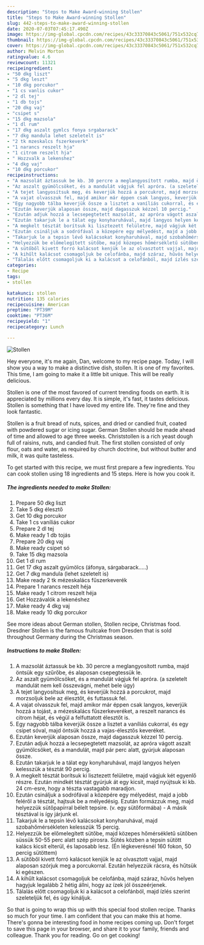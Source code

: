 ```yaml
---
description: "Steps to Make Award-winning Stollen"
title: "Steps to Make Award-winning Stollen"
slug: 442-steps-to-make-award-winning-stollen
date: 2020-07-03T07:45:17.490Z
image: https://img-global.cpcdn.com/recipes/43c33370843c5061/751x532cq70/stollen-recept-foto.jpg
thumbnail: https://img-global.cpcdn.com/recipes/43c33370843c5061/751x532cq70/stollen-recept-foto.jpg
cover: https://img-global.cpcdn.com/recipes/43c33370843c5061/751x532cq70/stollen-recept-foto.jpg
author: Melvin Morton
ratingvalue: 4.6
reviewcount: 11321
recipeingredient:
- "50 dkg liszt"
- "5 dkg leszt"
- "10 dkg porcukor"
- "1 cs vanlis cukor"
- "2 dl tej"
- "1 db tojs"
- "20 dkg vaj"
- "csipet s"
- "15 dkg mazsola"
- "1 dl rum"
- "17 dkg aszalt gymlcs fonya srgabarack"
- "7 dkg mandula lehet szeletelt is"
- "2 tk mzeskalcs fszerkeverk"
- "1 narancs reszelt hja"
- "1 citrom reszelt hja"
- " Hozzvalk a lekenshez"
- "4 dkg vaj"
- "10 dkg porcukor"
recipeinstructions:
- "A mazsolát áztassuk be kb. 30 percre a meglangyosított rumba, majd öntsük egy szűrőbe, és alaposan csepegtessük le."
- "Az aszalt gyümölcsöket, és a mandulát vágjuk fel apróra. (a szeletelt mandulát nem kell összevágni, mehet bele úgy)"
- "A tejet langyosítsuk meg, és keverjük hozzá a porcukrot, majd morzsoljuk bele az élesztőt, és futtassuk fel."
- "A vajat olvasszuk fel, majd amikor már éppen csak langyos, keverjük hozzá a tojást, a mézeskalács fűszerkeveréket, a reszelt narancs és citrom héjat, és végül a felfuttatott élesztőt is."
- "Egy nagyobb tálba keverjük össze a lisztet a vaníliás cukorral, és egy csipet sóval, majd öntsük hozzá a vajas-élesztős keveréket."
- "Ezután keverjük alaposan össze, majd dagasszuk kézzel 10 percig."
- "Ezután adjuk hozzá a lecsepegtetett mazsolát, az apróra vágott aszalt gyümölcsöket, és a mandulát, majd pár perc alatt, gyúrjuk alaposan össze."
- "Ezután takarjuk le a tálat egy konyharuhával, majd langyos helyen kelesszük a tésztát 90 percig."
- "A megkelt tésztát borítsuk ki lisztezett felületre, majd vágjuk két egyenlő részre. Ezután mindkét tésztát gyúrjuk át egy kicsit, majd nyújtsuk ki kb. 24 cm-esre, hogy a tészta vastagabb maradjon."
- "Ezután csináljuk a sodrófával a közepére egy mélyedést, majd a jobb feléről a tésztát, hajtsuk be a mélyedésig. Ezután formázzuk meg, majd helyezzük sütőpapírral bélelt tepsire. (v. egy sütőformába) A másik tésztával is így járjunk el."
- "Takarjuk le a tepsin lévő kalácsokat konyharuhával, majd szobahőmérsékleten kelesszük 15 percig."
- "Helyezzük be előmelegített sütőbe, majd közepes hőmérsékletű sütőben süssük 50-55 perc alatt szép pirosra. Sütés közben a tepsin sütött kalács kicsit elterül, és laposabb lesz. (Én légkeverésnél 160 fokon, 50 percig sütöttem)"
- "A sütőből kivett forró kalácsot kenjük le az olvasztott vajjal, majd alaposan szórjuk meg a porcukorral. Ezután helyezzük rácsra, és hűtsük ki egészen."
- "A kihűlt kalácsot csomagoljuk be celofánba, majd száraz, hűvös helyen hagyjuk legalább 2 hétig állni, hogy az ízek jól összeérjenek."
- "Tálalás előtt csomagoljuk ki a kalácsot a celofánból, majd ízlés szerint szeleteljük fel, és úgy kínáljuk."
categories:
- Recipe
tags:
- stollen

katakunci: stollen 
nutrition: 135 calories
recipecuisine: American
preptime: "PT39M"
cooktime: "PT36M"
recipeyield: "1"
recipecategory: Lunch

---
```



![Stollen](https://img-global.cpcdn.com/recipes/43c33370843c5061/751x532cq70/stollen-recept-foto.jpg)

Hey everyone, it's me again, Dan, welcome to my recipe page. Today, I will show you a way to make a distinctive dish, stollen. It is one of my favorites. This time, I am going to make it a little bit unique. This will be really delicious.

Stollen is one of the most favored of current trending foods on earth. It is appreciated by millions every day. It is simple, it's fast, it tastes delicious. Stollen is something that I have loved my entire life. They're fine and they look fantastic.

Stollen is a fruit bread of nuts, spices, and dried or candied fruit, coated with powdered sugar or icing sugar. German Stollen should be made ahead of time and allowed to age three weeks. Christstollen is a rich yeast dough full of raisins, nuts, and candied fruit. The first stollen consisted of only flour, oats and water, as required by church doctrine, but without butter and milk, it was quite tasteless.


To get started with this recipe, we must first prepare a few ingredients. You can cook stollen using 18 ingredients and 15 steps. Here is how you cook it.

<!--inarticleads1-->

##### The ingredients needed to make Stollen:

1. Prepare 50 dkg liszt
1. Take 5 dkg élesztő
1. Get 10 dkg porcukor
1. Take 1 cs vaníliás cukor
1. Prepare 2 dl tej
1. Make ready 1 db tojás
1. Prepare 20 dkg vaj
1. Make ready csipet só
1. Take 15 dkg mazsola
1. Get 1 dl rum
1. Get 17 dkg aszalt gyümölcs (áfonya, sárgabarack.....)
1. Get 7 dkg mandula (lehet szeletelt is)
1. Make ready 2 tk mézeskalács fűszerkeverék
1. Prepare 1 narancs reszelt héja
1. Make ready 1 citrom reszelt héja
1. Get  Hozzávalók a lekenéshez
1. Make ready 4 dkg vaj
1. Make ready 10 dkg porcukor


See more ideas about German stollen, Stollen recipe, Christmas food. Dresdner Stollen is the famous fruitcake from Dresden that is sold throughout Germany during the Christmas season. 

<!--inarticleads2-->

##### Instructions to make Stollen:

1. A mazsolát áztassuk be kb. 30 percre a meglangyosított rumba, majd öntsük egy szűrőbe, és alaposan csepegtessük le.
1. Az aszalt gyümölcsöket, és a mandulát vágjuk fel apróra. (a szeletelt mandulát nem kell összevágni, mehet bele úgy)
1. A tejet langyosítsuk meg, és keverjük hozzá a porcukrot, majd morzsoljuk bele az élesztőt, és futtassuk fel.
1. A vajat olvasszuk fel, majd amikor már éppen csak langyos, keverjük hozzá a tojást, a mézeskalács fűszerkeveréket, a reszelt narancs és citrom héjat, és végül a felfuttatott élesztőt is.
1. Egy nagyobb tálba keverjük össze a lisztet a vaníliás cukorral, és egy csipet sóval, majd öntsük hozzá a vajas-élesztős keveréket.
1. Ezután keverjük alaposan össze, majd dagasszuk kézzel 10 percig.
1. Ezután adjuk hozzá a lecsepegtetett mazsolát, az apróra vágott aszalt gyümölcsöket, és a mandulát, majd pár perc alatt, gyúrjuk alaposan össze.
1. Ezután takarjuk le a tálat egy konyharuhával, majd langyos helyen kelesszük a tésztát 90 percig.
1. A megkelt tésztát borítsuk ki lisztezett felületre, majd vágjuk két egyenlő részre. Ezután mindkét tésztát gyúrjuk át egy kicsit, majd nyújtsuk ki kb. 24 cm-esre, hogy a tészta vastagabb maradjon.
1. Ezután csináljuk a sodrófával a közepére egy mélyedést, majd a jobb feléről a tésztát, hajtsuk be a mélyedésig. Ezután formázzuk meg, majd helyezzük sütőpapírral bélelt tepsire. (v. egy sütőformába) - A másik tésztával is így járjunk el.
1. Takarjuk le a tepsin lévő kalácsokat konyharuhával, majd szobahőmérsékleten kelesszük 15 percig.
1. Helyezzük be előmelegített sütőbe, majd közepes hőmérsékletű sütőben süssük 50-55 perc alatt szép pirosra. Sütés közben a tepsin sütött kalács kicsit elterül, és laposabb lesz. (Én légkeverésnél 160 fokon, 50 percig sütöttem)
1. A sütőből kivett forró kalácsot kenjük le az olvasztott vajjal, majd alaposan szórjuk meg a porcukorral. Ezután helyezzük rácsra, és hűtsük ki egészen.
1. A kihűlt kalácsot csomagoljuk be celofánba, majd száraz, hűvös helyen hagyjuk legalább 2 hétig állni, hogy az ízek jól összeérjenek.
1. Tálalás előtt csomagoljuk ki a kalácsot a celofánból, majd ízlés szerint szeleteljük fel, és úgy kínáljuk.




So that is going to wrap this up with this special food stollen recipe. Thanks so much for your time. I am confident that you can make this at home. There's gonna be interesting food in home recipes coming up. Don't forget to save this page in your browser, and share it to your family, friends and colleague. Thank you for reading. Go on get cooking!
